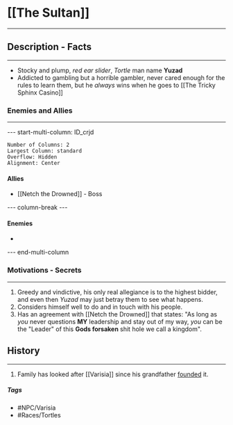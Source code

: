 # [[The Sultan]] 
---
## Description - Facts
---
- Stocky and plump, *red ear slider*, *Tortle* man name **Yuzad** 
- Addicted to gambling but a horrible gambler, never cared enough for the rules to learn them, but he *always* wins when he goes to [[The Tricky Sphinx Casino]]

### Enemies and Allies
---
--- start-multi-column: ID_crjd
```column-settings
Number of Columns: 2
Largest Column: standard
Overflow: Hidden
Alignment: Center
```

#### Allies
- [[Netch the Drowned]] - Boss

--- column-break ---
#### Enemies
- 

--- end-multi-column
### Motivations - Secrets
---
1. Greedy and vindictive, his only real allegiance is to the highest bidder, and even then *Yuzad* may just betray them to see what happens.
2. Considers himself well to do and in touch with his people.
3. Has an agreement with [[Netch the Drowned]] that states: "As long as *you* never questions **MY** leadership and stay out of my way, *you* can be the "Leader" of this **Gods forsaken** shit hole we call a kingdom".

## History
---
1. Family has looked after [[Varisia]] since his grandfather <u>founded</u> it. 

##### Tags
- #NPC/Varisia
- #Races/Tortles
